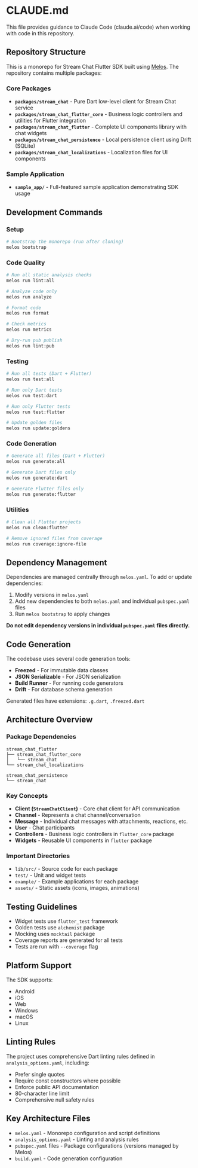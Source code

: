# CLAUDE.md

This file provides guidance to Claude Code (claude.ai/code) when working with code in this repository.

## Repository Structure

This is a monorepo for Stream Chat Flutter SDK built using [Melos](https://docs.page/invertase/melos). The repository contains multiple packages:

### Core Packages
- **`packages/stream_chat`** - Pure Dart low-level client for Stream Chat service
- **`packages/stream_chat_flutter_core`** - Business logic controllers and utilities for Flutter integration
- **`packages/stream_chat_flutter`** - Complete UI components library with chat widgets
- **`packages/stream_chat_persistence`** - Local persistence client using Drift (SQLite)
- **`packages/stream_chat_localizations`** - Localization files for UI components

### Sample Application
- **`sample_app/`** - Full-featured sample application demonstrating SDK usage

## Development Commands

### Setup
```bash
# Bootstrap the monorepo (run after cloning)
melos bootstrap
```

### Code Quality
```bash
# Run all static analysis checks
melos run lint:all

# Analyze code only
melos run analyze

# Format code
melos run format

# Check metrics
melos run metrics

# Dry-run pub publish
melos run lint:pub
```

### Testing
```bash
# Run all tests (Dart + Flutter)
melos run test:all

# Run only Dart tests
melos run test:dart

# Run only Flutter tests
melos run test:flutter

# Update golden files
melos run update:goldens
```

### Code Generation
```bash
# Generate all files (Dart + Flutter)
melos run generate:all

# Generate Dart files only
melos run generate:dart

# Generate Flutter files only
melos run generate:flutter
```

### Utilities
```bash
# Clean all Flutter projects
melos run clean:flutter

# Remove ignored files from coverage
melos run coverage:ignore-file
```

## Dependency Management

Dependencies are managed centrally through `melos.yaml`. To add or update dependencies:

1. Modify versions in `melos.yaml` 
2. Add new dependencies to both `melos.yaml` and individual `pubspec.yaml` files
3. Run `melos bootstrap` to apply changes

**Do not edit dependency versions in individual `pubspec.yaml` files directly.**

## Code Generation

The codebase uses several code generation tools:
- **Freezed** - For immutable data classes
- **JSON Serializable** - For JSON serialization
- **Build Runner** - For running code generators
- **Drift** - For database schema generation

Generated files have extensions: `.g.dart`, `.freezed.dart`

## Architecture Overview

### Package Dependencies
```
stream_chat_flutter
├── stream_chat_flutter_core
│   └── stream_chat
└── stream_chat_localizations

stream_chat_persistence
└── stream_chat
```

### Key Concepts
- **Client (`StreamChatClient`)** - Core chat client for API communication
- **Channel** - Represents a chat channel/conversation
- **Message** - Individual chat messages with attachments, reactions, etc.
- **User** - Chat participants
- **Controllers** - Business logic controllers in `flutter_core` package
- **Widgets** - Reusable UI components in `flutter` package

### Important Directories
- `lib/src/` - Source code for each package
- `test/` - Unit and widget tests
- `example/` - Example applications for each package
- `assets/` - Static assets (icons, images, animations)

## Testing Guidelines

- Widget tests use `flutter_test` framework
- Golden tests use `alchemist` package
- Mocking uses `mocktail` package
- Coverage reports are generated for all tests
- Tests are run with `--coverage` flag

## Platform Support

The SDK supports:
- Android
- iOS  
- Web
- Windows
- macOS
- Linux

## Linting Rules

The project uses comprehensive Dart linting rules defined in `analysis_options.yaml`, including:
- Prefer single quotes
- Require const constructors where possible
- Enforce public API documentation
- 80-character line limit
- Comprehensive null safety rules

## Key Architecture Files

- `melos.yaml` - Monorepo configuration and script definitions
- `analysis_options.yaml` - Linting and analysis rules
- `pubspec.yaml` files - Package configurations (versions managed by Melos)
- `build.yaml` - Code generation configuration